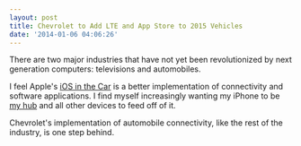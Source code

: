 ```yaml
---
layout: post
title: Chevrolet to Add LTE and App Store to 2015 Vehicles
date: '2014-01-06 04:06:26'
---
```


<p>There are two major industries that have not yet been revolutionized by next generation computers: televisions and automobiles. </p>

<p>I feel Apple's <a href="http://www.apple.com/ca/ios/whats-new/">iOS in the Car</a> is a better implementation of connectivity and software applications. I find myself increasingly wanting my iPhone to be <a href="http://techpinions.com/smartphones-are-becoming-the-hub-of-our-digital-lifestyles/25217">my hub</a> and all other devices to feed off of it. </p>

<p>Chevrolet's implementation of automobile connectivity, like the rest of the industry, is one step behind.</p>